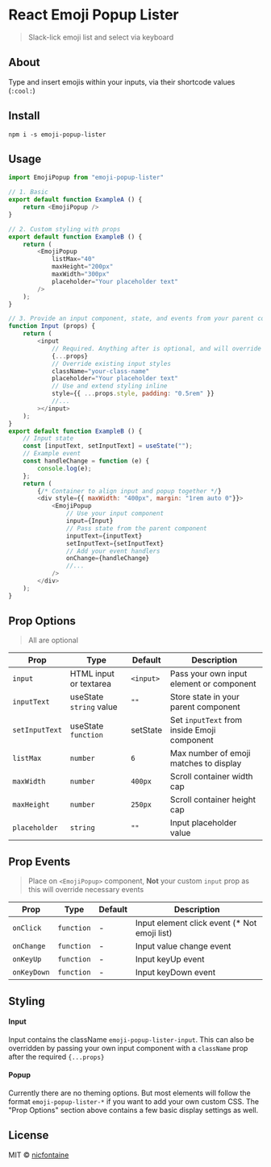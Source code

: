 # React Emoji Popup Lister
> Slack-lick emoji list and select via keyboard

## About
Type and insert emojis within your inputs, via their shortcode values (`:cool:`)

## Install
`npm i -s emoji-popup-lister`

## Usage
```javascript
import EmojiPopup from "emoji-popup-lister"

// 1. Basic
export default function ExampleA () {
	return <EmojiPopup />
}

// 2. Custom styling with props
export default function ExampleB () {
	return (
		<EmojiPopup
			listMax="40"
			maxHeight="200px"
			maxWidth="300px"
			placeholder="Your placeholder text"
		/>
	);
}

// 3. Provide an input component, state, and events from your parent component
function Input (props) {
	return (
		<input
			// Required. Anything after is optional, and will override values
			{...props}
			// Override existing input styles
			className="your-class-name"
			placeholder="Your placeholder text"
			// Use and extend styling inline
			style={{ ...props.style, padding: "0.5rem" }}
			//...
		></input>
	);
}
export default function ExampleB () {
	// Input state
	const [inputText, setInputText] = useState("");
	// Example event
	const handleChange = function (e) {
		console.log(e);
	};
	return (
		{/* Container to align input and popup together */}
		<div style={{ maxWidth: "400px", margin: "1rem auto 0"}}>
			<EmojiPopup
				// Use your input component
				input={Input}
				// Pass state from the parent component
				inputText={inputText}
				setInputText={setInputText}
				// Add your event handlers
				onChange={handleChange}
				//...
			/>
		</div>
	);
}

```

## Prop Options
> All are optional

| Prop | Type | Default | Description |
| --- | --- | --- | --- |
| `input` | HTML input or textarea | `<input>` | Pass your own input element or component |
| `inputText` | useState `string` value | `""` | Store state in your parent component |
| `setInputText` | useState `function` | setState | Set `inputText` from inside Emoji component |
| `listMax` | `number` | `6` | Max number of emoji matches to display |
| `maxWidth` | `number` | `400px` | Scroll container width cap |
| `maxHeight` | `number` | `250px` | Scroll container height cap |
| `placeholder` | `string` | `""` | Input placeholder value |

## Prop Events
> Place on `<EmojiPopup>` component, **Not** your custom `input` prop as this will override necessary events

| Prop | Type | Default | Description |
| --- | --- | --- | --- |
| `onClick` | `function` | - | Input element click event (* Not emoji list) |
| `onChange` | `function` | - | Input value change event |
| `onKeyUp` | `function` | - | Input keyUp event |
| `onKeyDown` | `function` | - | Input keyDown event |

## Styling

#### Input
Input contains the className `emoji-popup-lister-input`. This can also be overridden by passing your own input component with a `className` prop after the required `{...props}`

#### Popup
Currently there are no theming options. But most elements will follow the format `emoji-popup-lister-*` if you want to add your own custom CSS. The "Prop Options" section above contains a few basic display settings as well.

## License
MIT © [nicfontaine](https://github.com/nicfontaine)
